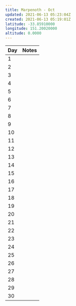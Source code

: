```yaml
---
title: Marpenoth - Oct
updated: 2021-06-13 05:23:04Z
created: 2021-06-13 05:19:01Z
latitude: -33.85910000
longitude: 151.20020000
altitude: 0.0000
---
```


| Day    | Notes     |
| --- | --- |
| 1   |     |
| 2   |     |
| 3   |     |
| 4   |     |
| 5   |     |
| 6   |     |
| 7   |     |
| 8   |     |
| 9   |     |
| 10  |     |
| 11  |     |
| 12  |     |
| 13  |     |
| 14  |     |
| 15  |     |
| 16  |     |
| 17  |     |
| 18  |     |
| 19  |     |
| 20  |     |
| 21  |     |
| 22  |     |
| 23  |     |
| 24  |     |
| 25  |     |
| 26  |     |
| 27  |     |
| 28  |     |
| 29  |     |
| 30  |     |